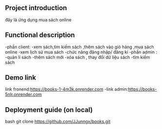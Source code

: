 ## Project introduction

đây là ứng dụng mua sách online

## Functional description

-phần client:
-xem sách,tìm kiếm sách ,thêm sách vào giỏ hàng ,mua sách online
-xem lịch sử mua sách
-chức năng đăng nhập/ đăng kí
-phần admin :
-quản lí sách
-thêm sách mới
-xóa sách , thay đổi dữ liệu sách
-tìm kiếm sách

## Demo link

link fronend:https://books-1-4m3k.onrender.com
-link admin:https://books-5nlr.onrender.com

## Deployment guide (on local)

bash
git clone https://github.com/JJunngx/books.git
